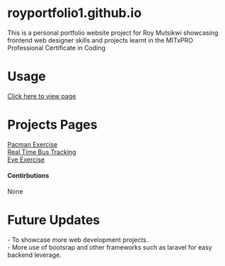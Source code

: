 # royportfolio1.github.io
This is a personal portfolio website project for Roy Mutsikwi showcasing frontend web designer skills and projects learnt in the MITxPRO Professional Certificate in Coding
<h1>Usage</h1>
<a href="https://royjaym.github.io/royportfolio1.github.io/" rel="nofollow">Click here to view page</a><br>
<h1>Projects Pages</h1>
<a href="https://github.com/RoyJayM/Pac-Man" rel="nofollow">Pacman Exercise</a><br>
<a href="https://github.com/RoyJayM/Bus-Tracking" rel="nofollow">Real Time Bus Tracking</a><br>
<a href="https://github.com/RoyJayM/Eye-Exercise/" rel="nofollow">Eye Exercise</a><br>
<h4>Contirbutions</h4>
<p>None</p>
<h1>Future Updates</H4>
- To showcase more web development projects.<BR>
- More use of bootsrap and other frameworks such as laravel for easy backend leverage. 
